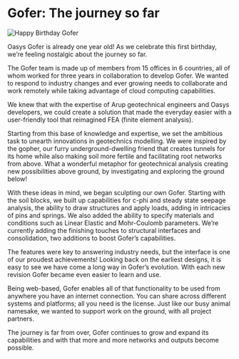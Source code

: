 # Gofer: The journey so far

![Happy Birthday Gofer](https://b2c-templates-arup.s3-eu-west-1.amazonaws.com/gofer/Birthday_Version_1.gif)

Oasys Gofer is already one year old! As we celebrate this first birthday, we’re feeling nostalgic about the journey so far.

The Gofer team is made up of members from 15 offices in 6 countries, all of whom worked for three years in collaboration to develop Gofer. We wanted to respond to industry changes and ever growing needs to collaborate and work remotely while taking advantage of cloud computing capabilities.

We knew that with the expertise of Arup geotechnical engineers and Oasys developers, we could create a solution that made the everyday easier with a user-friendly tool that reimagined FEA (finite element analysis).

Starting from this base of knowledge and expertise, we set the ambitious task to unearth innovations in geotechnics modelling. We were inspired by the gopher, our furry underground-dwelling friend that creates tunnels for its home while also making soil more fertile and facilitating root networks from above. What a wonderful metaphor for geotechnical analysis creating new possibilities above ground, by investigating and exploring the ground below!

With these ideas in mind, we began sculpting our own Gofer. Starting with the soil blocks, we built up capabilities for c-phi and steady state seepage analysis, the ability to draw structures and apply loads, adding in intricacies of pins and springs. We also added the ability to specify materials and conditions such as Linear Elastic and Mohr-Coulomb parameters. We’re currently adding the finishing touches to structural interfaces and consolidation, two additions to boost Gofer’s capabilities.

The features were key to answering industry needs, but the interface is one of our proudest achievements! Looking back on the earliest designs, it is easy to see we have come a long way in Gofer’s evolution. With each new revision Gofer became even easier to learn and use.

Being web-based, Gofer enables all of that functionality to be used from anywhere you have an internet connection. You can share across different systems and platforms; all you need is the license. Just like our busy animal namesake, we wanted to support work on the ground, with all project partners.

The journey is far from over, Gofer continues to grow and expand its capabilities and with that more and more networks and outputs become possible.
